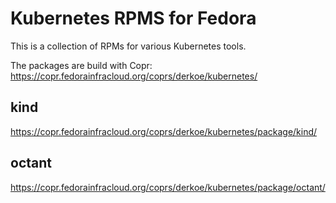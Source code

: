 # Kubernetes RPMS for Fedora

This is a collection of RPMs for various Kubernetes tools.

The packages are build with Copr: https://copr.fedorainfracloud.org/coprs/derkoe/kubernetes/

## kind

https://copr.fedorainfracloud.org/coprs/derkoe/kubernetes/package/kind/

## octant

https://copr.fedorainfracloud.org/coprs/derkoe/kubernetes/package/octant/
